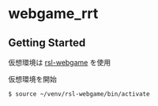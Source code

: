 # webgame_rrt

## Getting Started

仮想環境は [rsl-webgame](https://github.com/recsyslab/webgame/tree/main) を使用

仮想環境を開始
```bash
$ source ~/venv/rsl-webgame/bin/activate
```
